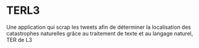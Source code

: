 # TERL3
Une application qui scrap les tweets afin de déterminer la localisation des catastrophes naturelles grâce au traitement de texte et au langage naturel,  TER de L3
